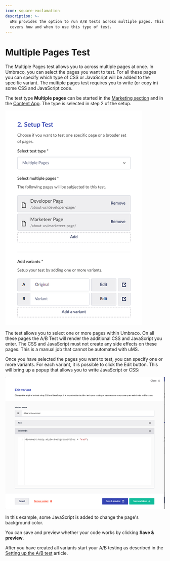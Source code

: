 ```yaml
---
icon: square-exclamation
description: >-
  uMS provides the option to run A/B tests across multiple pages. This article
  covers how and when to use this type of test.
---
```


# Multiple Pages Test

The Multiple Pages test allows you to across multiple pages at once. In Umbraco, you can select the pages you want to test. For all these pages you can specify which type of CSS or JavaScript will be added to the specific variant. The multiple pages test requires you to write (or copy in) some CSS and JavaScript code.

The test type **Multiple pages** can be started in the [Marketing section](unpublished-item-51de601d-1366-488a-8ad8-0b7f52c02be5/) and in the [Content App](../../../../../the-umarketingsuite-broad-overview/content-apps/). The type is selected in step 2 of the setup.

![](../../../.gitbook/assets/engage-ab-test-mutliple-pages.png)

The test allows you to select one or more pages within Umbraco. On all these pages the A/B Test will render the additional CSS and JavaScript you enter. The CSS and JavaScript must not create any side effects on these pages. This is a manual job that cannot be automated with uMS.

Once you have selected the pages you want to test, you can specify one or more variants. For each variant, it is possible to click the Edit button. This will bring up a popup that allows you to write JavaScript or CSS:

![](../../../.gitbook/assets/engage-ab-test-documettype-javascript.png)

In this example, some JavaScript is added to change the page's background color.

You can save and preview whether your code works by clicking **Save & preview**.

After you have created all variants start your A/B testing as described in the [Setting up the A/B test](../../../../../a-b-testing/setting-up-the-a-b-test/) article.
